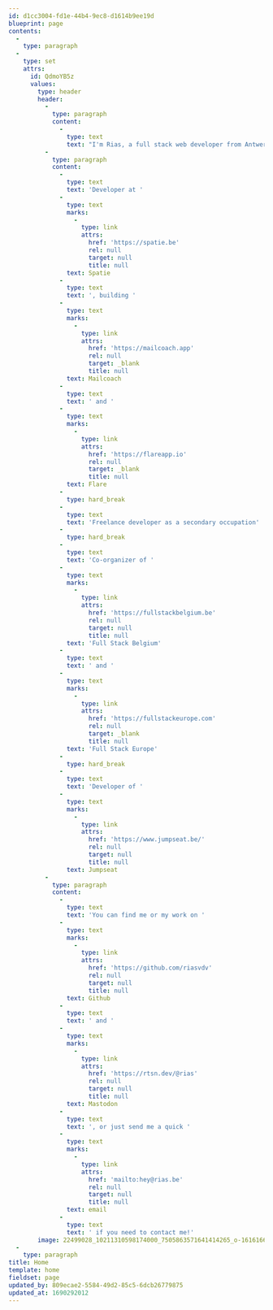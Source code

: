 ```yaml
---
id: d1cc3004-fd1e-44b4-9ec8-d1614b9ee19d
blueprint: page
contents:
  -
    type: paragraph
  -
    type: set
    attrs:
      id: QdmoYB5z
      values:
        type: header
        header:
          -
            type: paragraph
            content:
              -
                type: text
                text: "I'm Rias, a full stack web developer from Antwerp specialized in Laravel, Livewire, Statamic & React"
          -
            type: paragraph
            content:
              -
                type: text
                text: 'Developer at '
              -
                type: text
                marks:
                  -
                    type: link
                    attrs:
                      href: 'https://spatie.be'
                      rel: null
                      target: null
                      title: null
                text: Spatie
              -
                type: text
                text: ', building '
              -
                type: text
                marks:
                  -
                    type: link
                    attrs:
                      href: 'https://mailcoach.app'
                      rel: null
                      target: _blank
                      title: null
                text: Mailcoach
              -
                type: text
                text: ' and '
              -
                type: text
                marks:
                  -
                    type: link
                    attrs:
                      href: 'https://flareapp.io'
                      rel: null
                      target: _blank
                      title: null
                text: Flare
              -
                type: hard_break
              -
                type: text
                text: 'Freelance developer as a secondary occupation'
              -
                type: hard_break
              -
                type: text
                text: 'Co-organizer of '
              -
                type: text
                marks:
                  -
                    type: link
                    attrs:
                      href: 'https://fullstackbelgium.be'
                      rel: null
                      target: null
                      title: null
                text: 'Full Stack Belgium'
              -
                type: text
                text: ' and '
              -
                type: text
                marks:
                  -
                    type: link
                    attrs:
                      href: 'https://fullstackeurope.com'
                      rel: null
                      target: _blank
                      title: null
                text: 'Full Stack Europe'
              -
                type: hard_break
              -
                type: text
                text: 'Developer of '
              -
                type: text
                marks:
                  -
                    type: link
                    attrs:
                      href: 'https://www.jumpseat.be/'
                      rel: null
                      target: null
                      title: null
                text: Jumpseat
          -
            type: paragraph
            content:
              -
                type: text
                text: 'You can find me or my work on '
              -
                type: text
                marks:
                  -
                    type: link
                    attrs:
                      href: 'https://github.com/riasvdv'
                      rel: null
                      target: null
                      title: null
                text: Github
              -
                type: text
                text: ' and '
              -
                type: text
                marks:
                  -
                    type: link
                    attrs:
                      href: 'https://rtsn.dev/@rias'
                      rel: null
                      target: null
                      title: null
                text: Mastodon
              -
                type: text
                text: ', or just send me a quick '
              -
                type: text
                marks:
                  -
                    type: link
                    attrs:
                      href: 'mailto:hey@rias.be'
                      rel: null
                      target: null
                      title: null
                text: email
              -
                type: text
                text: ' if you need to contact me!'
        image: 22499028_10211310598174000_7505863571641414265_o-1616166790.jpg
  -
    type: paragraph
title: Home
template: home
fieldset: page
updated_by: 809ecae2-5584-49d2-85c5-6dcb26779875
updated_at: 1690292012
---
```

